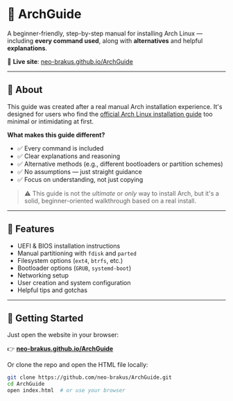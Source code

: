 # 🐧 ArchGuide

A beginner-friendly, step-by-step manual for installing Arch Linux — including **every command used**, along with **alternatives** and helpful **explanations**.

🔗 **Live site**: [neo-brakus.github.io/ArchGuide](https://neo-brakus.github.io/ArchGuide/)

---

## 📘 About

This guide was created after a real manual Arch installation experience. It's designed for users who find the [official Arch Linux installation guide](https://wiki.archlinux.org/title/Installation_guide) too minimal or intimidating at first.

**What makes this guide different?**

- ✅ Every command is included
- ✅ Clear explanations and reasoning
- ✅ Alternative methods (e.g., different bootloaders or partition schemes)
- ✅ No assumptions — just straight guidance
- ✅ Focus on understanding, not just copying

> ⚠️ This guide is not the *ultimate* or *only* way to install Arch, but it's a solid, beginner-oriented walkthrough based on a real install.

---

## 📂 Features

- UEFI & BIOS installation instructions
- Manual partitioning with `fdisk` and `parted`
- Filesystem options (`ext4`, `btrfs`, etc.)
- Bootloader options (`GRUB`, `systemd-boot`)
- Networking setup
- User creation and system configuration
- Helpful tips and gotchas

---

## 🚀 Getting Started

Just open the website in your browser:

👉 [**neo-brakus.github.io/ArchGuide**](https://neo-brakus.github.io/ArchGuide/)

Or clone the repo and open the HTML file locally:

```bash
git clone https://github.com/neo-brakus/ArchGuide.git
cd ArchGuide
open index.html  # or use your browser
